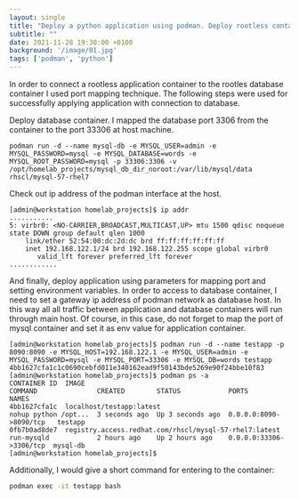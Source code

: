 ```yaml
---
layout: single
title: "Deploy a python application using podman. Deploy rootless container and connect podmanized database container" 
subtitle: ""
date: 2021-11-28 19:30:00 +0100
background: '/image/01.jpg'
tags: ['podman', 'python']
---
```


In order to connect a rootless application container to the rootles database container I used port mapping technique. The following steps were used for successfully applying application with connection to database.

Deploy database container. I mapped the database port 3306 from the container to the port 33306 at host machine. 

````
podman run -d --name mysql-db -e MYSQL_USER=admin -e MYSQL_PASSWORD=mysql -e MYSQL_DATABASE=words -e MYSQL_ROOT_PASSWORD=mysql -p 33306:3306 -v /opt/homelab_projects/mysql_db_dir_noroot:/var/lib/mysql/data rhscl/mysql-57-rhel7
````

Check out ip address of the podman interface at the host.

````
[admin@workstation homelab_projects]$ ip addr
...........
5: virbr0: <NO-CARRIER,BROADCAST,MULTICAST,UP> mtu 1500 qdisc noqueue state DOWN group default qlen 1000
    link/ether 52:54:00:dc:2d:dc brd ff:ff:ff:ff:ff:ff
    inet 192.168.122.1/24 brd 192.168.122.255 scope global virbr0
       valid_lft forever preferred_lft forever
............
````

And finally, deploy application using parameters for mapping port and setting environment variables. In order to access to database container, I need to set a gateway ip address of podman network as database host. In this way all all traffic between application and database containers will run through main host. Of course, in this case, do not forget to map the port of mysql container and set it as env value for application container. 

````
[admin@workstation homelab_projects]$ podman run -d --name testapp -p 8090:8090 -e MYSQL_HOST=192.168.122.1 -e MYSQL_USER=admin -e MYSQL_PASSWORD=mysql -e MYSQL_PORT=33306 -e MYSQL_DB=words testapp
4bb1627cfa1c1c0690cebfd011e340162ead9f50143bde5269e90f24bbe10f83
[admin@workstation homelab_projects]$ podman ps -a
CONTAINER ID  IMAGE                                                                                                      COMMAND               CREATED        STATUS            PORTS                    NAMES
4bb1627cfa1c  localhost/testapp:latest                                                                                   nohup python /opt...  3 seconds ago  Up 3 seconds ago  0.0.0.0:8090->8090/tcp   testapp
0fb7b0ad8de7  registry.access.redhat.com/rhscl/mysql-57-rhel7:latest                                                     run-mysqld            2 hours ago    Up 2 hours ago    0.0.0.0:33306->3306/tcp  mysql-db
[admin@workstation homelab_projects]$ 

````

Additionally, I would give a short command for entering to the container:

````bash
podman exec -it testapp bash
````
